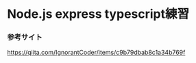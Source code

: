  # Node.js express typescript練習

### 参考サイト
https://qiita.com/IgnorantCoder/items/c9b79dbab8c1a34b769f